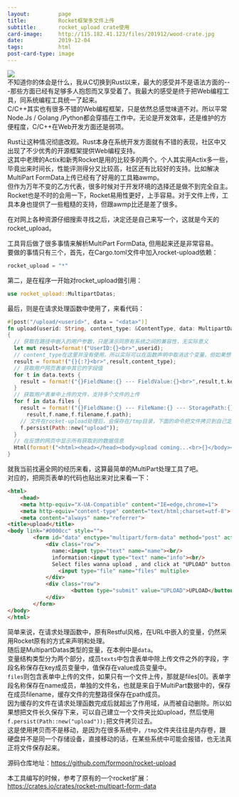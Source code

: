 ```yaml
---
layout:         page
title:          Rocket框架多文件上传
subtitle:       rocket_upload crate使用
card-image:		http://115.182.41.123/files/201912/wood-crate.jpg
date:           2019-12-04
tags:           html
post-card-type: image
---
```

![](http://115.182.41.123/files/201912/wood-crate.jpg)  
不知道你的体会是什么，我从C切换到Rust以来，最大的感受并不是语法方面的---那些方面已经有足够多人抱怨而又享受着了。我最大的感受是终于把Web编程工具，同系统编程工具统一了起来。  
C/C++其实也有很多不错的Web编程框架，只是依然总感觉味道不对。所以平常Node.Js / Golang /Python都会穿插在工作中。无论是开发效率，还是维护的方便程度，C/C++在Web开发方面还是弱项。  

Rust让这种情况彻底改观。Rust本身在系统开发方面就有不错的表现，社区中又出现了不少优秀的开源框架提供Web编程支持。  
这其中老牌的Actix和新秀Rocket是用的比较多的两个。个人其实用Actix多一些，毕竟出来时间长，性能评测得分又比较高，社区还有比较好的支持。比如解决MultiPart FormData上传已经有了好用的工具箱awmp。  
但作为万年不变的乙方代表，很多时候对于开发环境的选择还是做不到完全自主。Rocket也是不时的会用一下，Rocket易用性更好，上手容易。对于文件上传，工具本身也提供了一些粗糙的支持，但跟awmp比还是差了很多。  

在对网上各种资源仔细搜索寻找之后，决定还是自己来写一个，这就是今天的rocket_upload。  

工具背后做了很多事情来解析MultiPart FormData, 但用起来还是非常容易。  
要做的事情只有三个，首先，在Cargo.toml文件中加入rocket-upload依赖：  
```rust
rocket_upload = "*"
```
第二，是在程序一开始对rocket_upload做引用：  
```rust
use rocket_upload::MultipartDatas;
```
最后，则是在请求处理函数中使用了，来看代码：  
```rust
#[post("/upload/<userid>", data = "<data>")]
fn upload(userid: String, content_type: &ContentType, data: MultipartDatas) -> Html<String>
{
  // 获取在路径中嵌入的用户参数，只是演示同原有系统之间的兼容性，无实际意义
  let mut result=format!("UserID:{}<br>",userid);
  // content_type在这里并没有使用，所以实际可以在函数声明中取消这个变量，但如果想了解MultiPart的更多信息，还是可以用
  result = format!("{}{:?}<br>",result,content_type);
  // 获取用户网页表单中其它的字段值
  for t in data.texts {
    result = format!("{}FieldName:{} --- FieldValue:{}<br>",result,t.key,t.value);
  }
  // 获取用户表单中上传的文件，支持多个文件的上传
  for f in data.files {
    result = format!("{}FieldName:{} --- FileName:{} --- StoragePath:{}<br>",
      result,f.name,f.filename,f.path);
    // 文件在rocket-upload处理后，会保存在/tmp目录，下面的命令把文件拷贝到自己定义的上传文件夹
    f.persist(Path::new("upload"));
  }
  // 在反馈的网页中显示所有获取到的数据信息
  Html(format!("<html><head></head><body>upload coming...<br>{}</body></html>",result))
}
```
就我当前找遍全网的经历来看，这算最简单的MultiPart处理工具了吧。  
对应的，把网页表单的代码也贴出来对比来看一下：  
```html
<html>
    <head>
    <meta http-equiv="X-UA-Compatible" content="IE=edge,chrome=1">
    <meta http-equiv="content-type" content="text/html;charset=utf-8">
    <meta content="always" name="referrer">
<title>upload</title>
<body link="#0000cc" style="">
        <form id="data" enctype="multipart/form-data" method="post" action="/upload/334445566">
            <div class="row">
              name:<input type="text" name="name"><br/>
              information:<input type="text" name="info"><br/>
              Select files wanna upload , and click at "UPLOAD" button.<br /><br/>
                <input type="file" name="files" multiple>
            </div>
            <div class="row">
                    <button type="submit" value="UPLOAD">UPLOAD</button>
            </div>
        </form>
</body>
</html>
```
简单来说，在请求处理函数中，原有Restful风格，在URL中嵌入的变量，仍然采用Rocket原有的方式来声明和处理。  
随后是MultipartDatas类型的变量，在本例中是`data`。  
变量结构类型分为两个部分，成员`texts`中包含表单中除上传文件之外的字段，字段名称保存在key成员变量中，值保存在value成员变量中。  
`files`则包含表单中上传的文件，如果只有一个文件上传，那就是files[0]。表单字段名称保存在name成员，单独的文件名，也就是来自于MultiPart数据中的，保存在成员filename，缓存文件的完整路径保存在path成员。  
因为缓存的文件在请求处理函数完成后就超出了作用域，从而被自动删除。所以如果想把文件长久保存下来，可以自己建立一个文件夹比如upload，然后使用`f.persist(Path::new("upload"));`把文件拷贝过去。  
这是使用拷贝而不是移动，是因为在很多系统中，`/tmp`文件夹往往是内存卷，跟硬盘并不是同一个存储设备，直接移动的话，在某些系统中可能会报错，也无法真正将文件保存起来。  

源码仓库地址：<https://github.com/formoon/rocket-upload>  

本工具编写的时候，参考了原有的一个rocket扩展：<https://crates.io/crates/rocket-multipart-form-data>  

